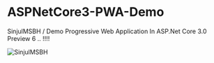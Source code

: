 # ASPNetCore3-PWA-Demo
SinjulMSBH / Demo Progressive Web Application In ASP.Net Core 3.0 Preview 6 .. !!!!

![SinjulMSBH](https://8pic.ir/uploads/2019-07-19-180636.png)

